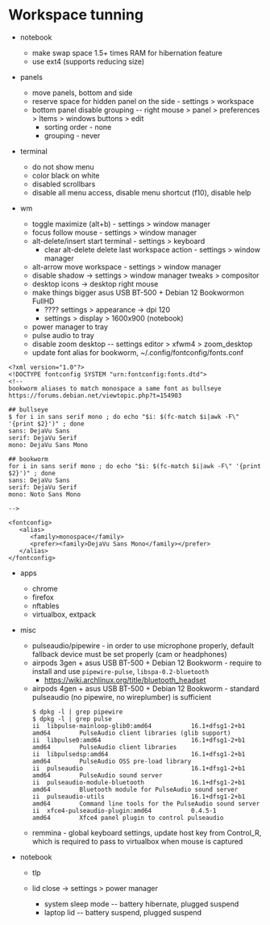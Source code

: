 # Workspace tunning

* notebook
  * make swap space 1.5+ times RAM for hibernation feature
  * use ext4 (supports reducing size)

* panels
  * move panels, bottom and side
  * reserve space for hidden panel on the side - settings > workspace
  * bottom panel disable grouping -- right mouse > panel > preferences > Items > windows buttons > edit
    * sorting order - none
    * grouping - never

* terminal
  * do not show menu
  * color black on white
  * disabled scrollbars
  * disable all menu access, disable menu shortcut (f10), disable help

* wm
  * toggle maximize (alt+b) - settings > window manager
  * focus follow mouse - settings > window manager 
  * alt-delete/insert start terminal - settings > keyboard
    * clear alt-delete delete last workspace action - settings > window manager
  * alt-arrow move workspace - settings > window manager
  * disable shadow -> settings > window manager tweaks > compositor
  * desktop icons -> desktop right mouse
  * make things bigger  asus USB BT-500 + Debian 12 Bookwormon FullHD
    * ???? settings > appearance -> dpi 120
    * settings > display > 1600x900 (notebook)
  * power manager to tray
  * pulse audio to tray
  * disable zoom desktop -- settings editor > xfwm4 > zoom_desktop
  * update font alias for bookworm, ~/.config/fontconfig/fonts.conf
```
<?xml version="1.0"?>
<!DOCTYPE fontconfig SYSTEM "urn:fontconfig:fonts.dtd">
<!--
bookworm aliases to match monospace a same font as bullseye
https://forums.debian.net/viewtopic.php?t=154903

## bullseye
$ for i in sans serif mono ; do echo "$i: $(fc-match $i|awk -F\" '{print $2}')" ; done
sans: DejaVu Sans
serif: DejaVu Serif
mono: DejaVu Sans Mono

## bookworm
for i in sans serif mono ; do echo "$i: $(fc-match $i|awk -F\" '{print $2}')" ; done
sans: DejaVu Sans
serif: DejaVu Serif
mono: Noto Sans Mono

-->

<fontconfig>
   <alias>
      <family>monospace</family>
      <prefer><family>DejaVu Sans Mono</family></prefer>
   </alias>
</fontconfig>
```

* apps
  * chrome
  * firefox
  * nftables
  * virtualbox, extpack

* misc
  * pulseaudio/pipewire - in order to use microphone properly, default fallback device must be set properly (cam or headphones)
  * airpods 3gen + asus USB BT-500 + Debian 12 Bookworm - require to install and use `pipewire-pulse`, `libspa-0.2-bluetooth`
    * https://wiki.archlinux.org/title/bluetooth_headset
  * airpods 4gen + asus USB BT-500 + Debian 12 Bookworm - standard pulseaudio (no pipewire, no wireplumber) is sufficient
    ```
    $ dpkg -l | grep pipewire
    $ dpkg -l | grep pulse
    ii  libpulse-mainloop-glib0:amd64           16.1+dfsg1-2+b1                     amd64        PulseAudio client libraries (glib support)
    ii  libpulse0:amd64                         16.1+dfsg1-2+b1                     amd64        PulseAudio client libraries
    ii  libpulsedsp:amd64                       16.1+dfsg1-2+b1                     amd64        PulseAudio OSS pre-load library
    ii  pulseaudio                              16.1+dfsg1-2+b1                     amd64        PulseAudio sound server
    ii  pulseaudio-module-bluetooth             16.1+dfsg1-2+b1                     amd64        Bluetooth module for PulseAudio sound server
    ii  pulseaudio-utils                        16.1+dfsg1-2+b1                     amd64        Command line tools for the PulseAudio sound server
    ii  xfce4-pulseaudio-plugin:amd64           0.4.5-1                             amd64        Xfce4 panel plugin to control pulseaudio
    ```
  * remmina - global keyboard settings, update host key from Control_R, which is required to pass to virtualbox when mouse is captured

* notebook
  * tlp
  
  * lid close -> settings > power manager
    * system sleep mode -- battery hibernate, plugged suspend
    * laptop lid -- battery suspend, plugged suspend
